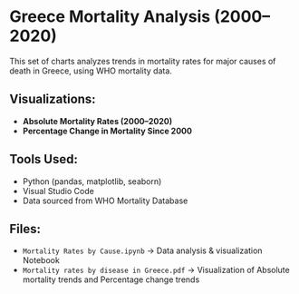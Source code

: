 # Greece Mortality Analysis (2000–2020)

This set of charts analyzes trends in mortality rates for major causes of death in Greece, using WHO mortality data.

## Visualizations:
- **Absolute Mortality Rates (2000–2020)**
- **Percentage Change in Mortality Since 2000**

## Tools Used:
- Python (pandas, matplotlib, seaborn)
- Visual Studio Code
- Data sourced from WHO Mortality Database

## Files:
- `Mortality Rates by Cause.ipynb` → Data analysis & visualization Notebook
- `Mortality rates by disease in Greece.pdf` → Visualization of Absolute mortality trends and Percentage change trends
